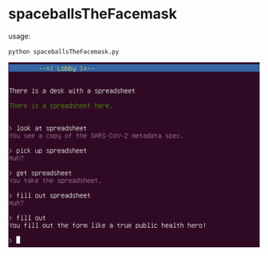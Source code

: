 # spaceballsTheFacemask

usage:

    python spaceballsTheFacemask.py

![first game](firstGame.png)

